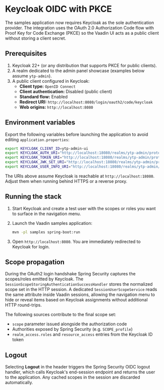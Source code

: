 # Keycloak OIDC with PKCE

The samples application now requires Keycloak as the sole authentication provider. The integration uses the OAuth 2.0
Authorization Code flow with Proof Key for Code Exchange (PKCE) so the Vaadin UI acts as a public client without storing a
client secret.

## Prerequisites

1. Keycloak 22+ (or any distribution that supports PKCE for public clients).
2. A realm dedicated to the admin panel showcase (examples below assume `ytp-admin`).
3. A public client configured in Keycloak:
   - **Client type:** `OpenID Connect`
   - **Client authentication:** Disabled (public client)
   - **Standard flow:** Enabled
   - **Redirect URI:** `http://localhost:8080/login/oauth2/code/keycloak`
   - **Web origins:** `http://localhost:8080`

## Environment variables

Export the following variables before launching the application to avoid editing `application.properties`:

```bash
export KEYCLOAK_CLIENT_ID=ytp-admin-ui
export KEYCLOAK_AUTH_URI="http://localhost:18080/realms/ytp-admin/protocol/openid-connect/auth"
export KEYCLOAK_TOKEN_URI="http://localhost:18080/realms/ytp-admin/protocol/openid-connect/token"
export KEYCLOAK_JWK_SET_URI="http://localhost:18080/realms/ytp-admin/protocol/openid-connect/certs"
export KEYCLOAK_USER_INFO_URI="http://localhost:18080/realms/ytp-admin/protocol/openid-connect/userinfo"
```

The URIs above assume Keycloak is reachable at `http://localhost:18080`. Adjust them when running behind HTTPS or a reverse
proxy.

## Running the stack

1. Start Keycloak and create a test user with the scopes or roles you want to surface in the navigation menu.
2. Launch the Vaadin samples application:

   ```bash
   mvn -pl samples spring-boot:run
   ```

3. Open `http://localhost:8080`. You are immediately redirected to Keycloak for login.

## Scope propagation

During the OAuth2 login handshake Spring Security captures the scopes/roles emitted by Keycloak. The
`SessionScopeStoringAuthenticationSuccessHandler` stores the normalized scope set in the HTTP session. A dedicated
`SessionUserScopeService` reads the same attribute inside Vaadin sessions, allowing the navigation menu to hide or reveal
items based on Keycloak assignments without additional HTTP round-trips.

The following sources contribute to the final scope set:

* `scope` parameter issued alongside the authorization code
* Authorities exposed by Spring Security (e.g. `SCOPE_profile`)
* `realm_access.roles` and `resource_access` entries from the Keycloak ID token

## Logout

Selecting **Logout** in the header triggers the Spring Security OIDC logout handler, which calls Keycloak's end-session
endpoint and returns the user to the application. Any cached scopes in the session are discarded automatically.
